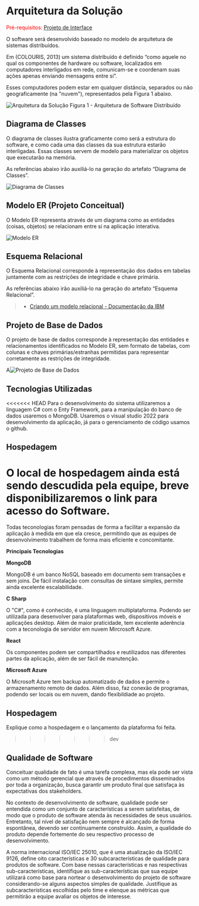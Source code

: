 # Arquitetura da Solução

<span style="color:red">Pré-requisitos: <a href="3-Projeto de Interface.md"> Projeto de Interface</a></span>

O software será desenvolvido baseado no modelo de arquitetura de sistemas distribuídos.

Em (COLOURIS, 2013) um sistema distribuído é definido “como aquele no qual os componentes de hardware ou software, localizados em computadores interligados em rede, comunicam-se e coordenam suas ações apenas enviando mensagens entre si”. 

Esses computadores podem estar em qualquer distância, separados ou não geograficamente (na "nuvem"), representados pela Figura 1 abaixo.

![Arquitetura da Solução](img/arquitetura_v2.png)
Figura 1 - Arquitetura de Software Distribuído

## Diagrama de Classes

O diagrama de classes ilustra graficamente como será a estrutura do software, e como cada uma das classes da sua estrutura estarão interligadas. Essas classes servem de modelo para materializar os objetos que executarão na memória.

As referências abaixo irão auxiliá-lo na geração do artefato “Diagrama de Classes”.


![Diagrama de Classes](img/diagramaDeClasses.jpg)

## Modelo ER (Projeto Conceitual)

O Modelo ER representa através de um diagrama como as entidades (coisas, objetos) se relacionam entre si na aplicação interativa.

![Modelo ER](img/modeloER.png)

## Esquema Relacional

O Esquema Relacional corresponde à representação dos dados em tabelas juntamente com as restrições de integridade e chave primária.
 
As referências abaixo irão auxiliá-lo na geração do artefato “Esquema Relacional”.

> - [Criando um modelo relacional - Documentação da IBM](https://www.ibm.com/docs/pt-br/cognos-analytics/10.2.2?topic=designer-creating-relational-model)

## Projeto de Base de Dados

O projeto de base de dados corresponde à representação das entidades e relacionamentos identificados no Modelo ER, sem formato de tabelas, com colunas e chaves primárias/estranhas permitidas para representar corretamente as restrições de integridade.

A![Projeto de Base de Dados](img/baseDeDados.png)

## Tecnologias Utilizadas

<<<<<<< HEAD
Para o desenvolvimento do sistema utilizaremos a linguagem C# com o Enty Framework, para a manipulação do banco de dados usaremos o MongoDB. Usaremos o visual studio 2022 para desenvolvimento da aplicação, já para o gerenciamento de código usamos o github.

## Hospedagem

O local de hospedagem ainda está sendo descudida pela equipe, breve disponibilizaremos o link para acesso do Software.
=======
Todas teconologias foram pensadas de forma a facilitar a expansão da aplicação à medida em que ela cresce, permitindo que as equipes de desenvolvimento trabalhem de forma mais eficiente e concomitante.

**Principais Tecnologias**

**MongoDB**

MongoDB é um banco NoSQL baseado em documento sem transações e sem joins. De fácil instalação com consultas de sintaxe simples, permite ainda excelente escalabilidade.

**C Sharp**

O "C#", como é conhecido, é uma linguagem multiplataforma. Podendo ser utilizada para desenvolver para plataformas web, dispositivos móveis e aplicações desktop. Além de maior praticidade, tem excelente aderência com a teconologia de servidor em nuvem Mircrosoft Azure.

**React**

Os componentes podem ser compartilhados e reutilizados nas diferentes partes da aplicação, além de ser fácil de manutenção.

**Microsoft Azure**

O Microsoft Azure tem backup automatizado de dados e permite o armazenamento remoto de dados.
Além disso, faz conexão de programas, podendo ser locais ou em nuvem, dando flexibildiade ao projeto.



## Hospedagem

Explique como a hospedagem e o lançamento da plataforma foi feita.
>>>>>>> dev

## Qualidade de Software

Conceituar qualidade de fato é uma tarefa complexa, mas ela pode ser vista como um método gerencial que através de procedimentos disseminados por toda a organização, busca garantir um produto final que satisfaça às expectativas dos stakeholders.

No contexto de desenvolvimento de software, qualidade pode ser entendida como um conjunto de características a serem satisfeitas, de modo que o produto de software atenda às necessidades de seus usuários. Entretanto, tal nível de satisfação nem sempre é alcançado de forma espontânea, devendo ser continuamente construído. Assim, a qualidade do produto depende fortemente do seu respectivo processo de desenvolvimento.

A norma internacional ISO/IEC 25010, que é uma atualização da ISO/IEC 9126, define oito características e 30 subcaracterísticas de qualidade para produtos de software.
Com base nessas características e nas respectivas sub-características, identifique as sub-características que sua equipe utilizará como base para nortear o desenvolvimento do projeto de software considerando-se alguns aspectos simples de qualidade. Justifique as subcaracterísticas escolhidas pelo time e elenque as métricas que permitirão a equipe avaliar os objetos de interesse.
